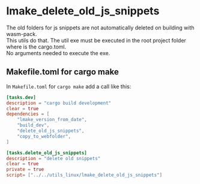 # lmake_delete_old_js_snippets

The old folders for js snippets are not automatically deleted on building with wasm-pack.  
This utils do that.
The util exe must be executed in the root project folder where is the cargo.toml.  
No arguments needed to execute the exe.  

## Makefile.toml for cargo make

In `Makefile.toml` for `cargo make` add a call like this:  

```toml
[tasks.dev]
description = "cargo build development"
clear = true
dependencies = [
    "lmake_version_from_date",
    "build_dev",
    "delete_old_js_snippets",
    "copy_to_webfolder",
]

[tasks.delete_old_js_snippets]
description = "delete old snippets"
clear = true
private = true
script= ["../../utils_linux/lmake_delete_old_js_snippets"]
```
